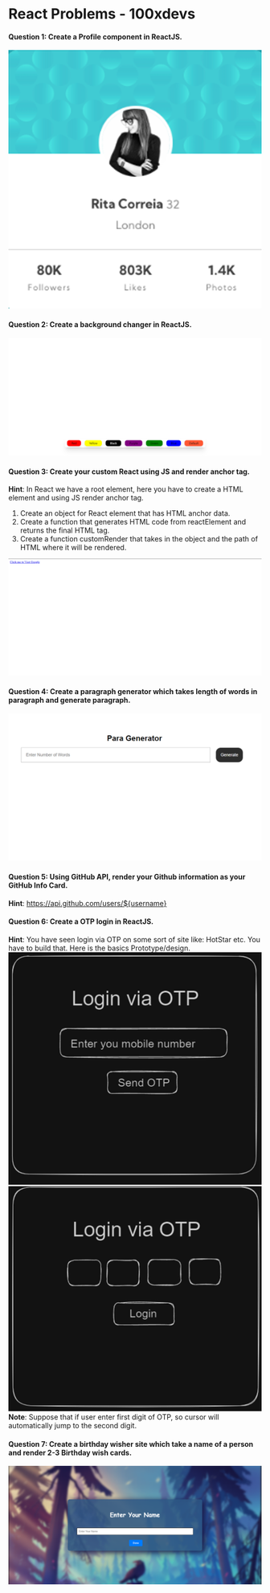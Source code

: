 # React Problems - 100xdevs

#### Question 1: Create a Profile component in ReactJS.
![](images/profile-component.png)

#### Question 2: Create a background changer in ReactJS.
![](images/background-changer.png)

#### Question 3: Create your custom React using JS and render anchor tag.
**Hint**: In React we have a root element, here you have to create a HTML element and using JS render anchor tag.
1. Create an object for React element that has HTML anchor data.
2. Create a function that generates HTML code from reactElement and returns the final HTML tag.
3. Create a function customRender that takes in the object and the path of HTML where it will be rendered.

![](images/anchor-tag.png)

#### Question 4: Create a paragraph generator which takes length of words in paragraph and generate paragraph.
![](images/paragraph-generator.png)

#### Question 5: Using GitHub API, render your Github information as your GitHub Info Card.
**Hint**: https://api.github.com/users/${username}

#### Question 6: Create a OTP login in ReactJS.
**Hint**: You have seen login via OTP on some sort of site like: HotStar etc. You have to build that. Here is the basics Prototype/design.
![](images/login-via-otp.png)
![](images/otp-enter-page.png)
**Note**: Suppose that if user enter first digit of OTP, so cursor will automatically jump to the second digit.

#### Question 7: Create a birthday wisher site which take a name of a person and render 2-3 Birthday wish cards.
![](images/birthday-wish-card.png)